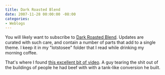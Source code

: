 ```yaml
---
title: Dark Roasted Blend
date: 2007-11-28 00:00:00 -08:00
categories:
- Weblogs
---
```


<p>You will likely want to subscribe to <a href="http://www.darkroastedblend.com/">Dark Roasted Blend</a>. Updates are curated with such care, and contain a number of parts that add to a single theme. I keep it in my "lotstosee" folder that I read while drinking my morning coffee.</p>

<p>That's where I found <a href="http://www.youtube.com/watch?v=PZbG9i1oGPA">this excellent bit of video</a>. A guy tearing the shit out of the buildings of people he had beef with with a tank-like conversion he built.</p>
